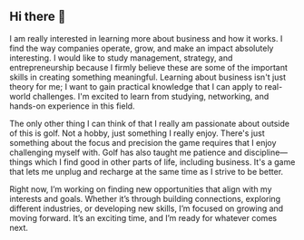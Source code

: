 ## Hi there 👋

I am really interested in learning more about business and how it works. I find the way companies operate, grow, and make an impact absolutely interesting. I would like to study management, strategy, and entrepreneurship because I firmly believe these are some of the important skills in creating something meaningful. Learning about business isn't just theory for me; I want to gain practical knowledge that I can apply to real-world challenges. I'm excited to learn from studying, networking, and hands-on experience in this field.

The only other thing I can think of that I really am passionate about outside of this is golf. Not a hobby, just something I really enjoy. There's just something about the focus and precision the game requires that I enjoy challenging myself with. Golf has also taught me patience and discipline—things which I find good in other parts of life, including business. It's a game that lets me unplug and recharge at the same time as I strive to be better.

Right now, I’m working on finding new opportunities that align with my interests and goals. Whether it’s through building connections, exploring different industries, or developing new skills, I’m focused on growing and moving forward. It’s an exciting time, and I’m ready for whatever comes next.
